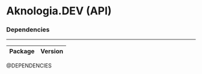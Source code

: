 # Aknologia.DEV (API)

### Dependencies

---

<!-- START -->

| Package | Version |
| ------- | ------- |

<!-- END -->

@DEPENDENCIES
